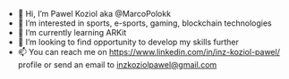 - 👋 Hi, I’m Pawel Koziol aka @MarcoPolokk
- 👀 I’m interested in sports, e-sports, gaming, blockchain technologies
- 🌱 I’m currently learning ARKit
- 💞️ I’m looking to find opportunity to develop my skills further
- 📫 You can reach me on https://www.linkedin.com/in/inz-koziol-pawel/ profile or send an email to inzkoziolpawel@gmail.com

<!---
MarcoPolokk/MarcoPolokk is a ✨ special ✨ repository because its `README.md` (this file) appears on your GitHub profile.
You can click the Preview link to take a look at your changes.
--->
